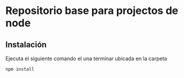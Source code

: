 # Repositorio base para projectos de node

## Instalación

Ejecuta el siguiente comando el una terminar ubicada en la carpeta

 ``` npm install  ```